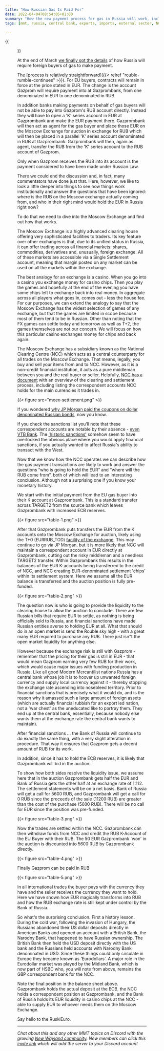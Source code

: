 ```yaml
---
title: "How Russian Gas Is Paid For"
date: 2022-04-04T08:54:05+01:00
summary: "How the new payment process for gas in Russia will work, including how it is settled at the Moscow Exchange, all of which leads to some interesting observations"
tags: [mmt, russia, central bank, exports, imports, external sector, NCC]

---
```

{{<figure src="https://upload.wikimedia.org/wikipedia/commons/a/a5/Gazprom_HQ_1.jpg" alt="Gazprom HQ 1">}}

At the end of March [we finally got the details](https://www.lse.co.uk/fx/news/putins-decree-on-russian-gas-purchases-in-roubles-4mr38tmr39pjjes.html) of how Russia will require foreign buyers of gas to make payment.

The [process is relatively straightforward]({{< relref "rouble-rumble-continues" >}}). For EU buyers, contracts will remain in force at the price stated in EUR. The change is the account Gazprom will require payment into at Gazprombank, from one denominated in EUR to one denominated in RUB.

In addition banks making payments on behalf of gas buyers will not be able to pay into Gazprom's RUB account directly. Instead they will have to open a 'K' series account in EUR at Gazprombank and make the EUR payment there. Gazprombank will then act as agent for the gas buyer and place those EUR on the Moscow Exchange for auction in exchange for RUB which will then be placed in a parallel 'K' series account denominated in RUB at Gazprombank. Gazprombank will then, again as agent, transfer the RUB from the 'K' series account to the RUB account of Gazprom.

Only when Gazprom receives the RUB into its account is the payment considered to have been made under Russian Law.

There we could end the discussion and, in fact, many commentators have done just that. Here, however, we like to look a little deeper into things to see how things work institutionally and answer the questions that have been ignored: where is the RUB on the Moscow exchange actually coming from, and who in their right mind would hold the EUR in Russia right now?

To do that we need to dive into the Moscow Exchange and find out how that works.

The Moscow Exchange is a highly advanced clearing house offering very sophisticated facilities to traders. Its key feature over other exchanges is that, due to its unified status in Russia, it can offer trading across all financial markets: shares, commodities, derivatives and, unusually, foreign exchange. All of these markets are accessible via a Single Settlement account, meaning that margin posted on any market can be used on all the markets within the exchange.

The best analogy for an exchange is a casino. When you go into a casino you exchange money for casino chips. Then you play the games and hopefully at the end of the evening you have some chips left to exchange back into real money. In aggregate across all players what goes in, comes out - less the house fee. For our purposes, we can extend the analogy to say that the Moscow Exchange has the widest selection of games of any exchange, but that the games are limited in scope because most of them tend to be in Russian. Other than noting that the FX games can settle today and tomorrow as well as T+2, the games themselves are not our concern. We will focus on how this particular casino exchanges money for chips and back again.

The Moscow Exchange has a subsidiary known as the National Clearing Centre (NCC) which acts as a central counterparty for all trades on the Moscow Exchange. That means, legally, you buy and sell your items from and to NCC. However, as it is a non-credit financial institution, it acts as a pure middleman between you and the real buyer or seller. Helpfully, [NCC has a document](https://fs.moex.com/files/18521) with an overview of the clearing and settlement process, including listing the correspondent accounts NCC holds for the main currencies it trades in.

{{< figure src="moex-settlement.png" >}}

If you wondered [why JP Morgan paid the coupons on dollar denominated Russian bonds](https://www.reuters.com/business/russian-sovereign-bond-payment-received-by-jpmorgan-processed-source-2022-03-17/), now you know.

If you check the sanctions list you'll note that these correspondent accounts are notable by their absence - [even VTB Bank](https://www.vtb.eu/en/news/vtb-bank-deutschland-ag-excluded-from-eu-sanctions). The ['historic sanctions'](https://www.myjoyonline.com/uk-foreign-secretary-liz-truss-announces-historic-round-of-sanctions/) somehow seem to have overlooked the obvious place where you would apply financial sanctions, if you actually wanted to affect Russia's ability to transact with the West.

Now that we know how the NCC operates we can describe how the gas payment transactions are likely to work and answer the questions “who is going to hold the EUR” and “where will the RUB come from”, both of which will lead to an interesting conclusion. Although not a surprising one if you know your monetary history.

We start with the initial payment from the EU gas buyer into their K account at Gazprombank. This is a standard transfer across TARGET2 from the source bank which leaves Gazprombank with increased ECB reserves.

{{< figure src="table-1.png" >}}

After that Gazprombank puts transfers the EUR from the K accounts onto the Moscow Exchange for auction, likely using the T+0 (EURRUB_TOD) [facility of the exchange](https://www.moex.com/en/markets/currency/). This may continue to go via JP Morgan, but it is more likely that NCC will maintain a correspondent account in EUR directly at Gazprombank, cutting out the risky middleman and a needless TARGET2 transfer. Within Gazprombank this results in the balances of the EUR K-accounts being transferred to the credit of NCC, and NCC creating EUR-denominated settlement 'chips' within its settlement system. Here we assume all the EUR balance is transferred and the auction position is fully pre-funded.

{{< figure src="table-2.png" >}}

The question now is who is going to provide the liquidity to the clearing house to allow the auction to conclude. There are few Russian bills that require EUR to settle, as nothing is being officially sold to Russia, and financial sanctions have made Russian entities averse to holding EUR at all. What that should do in an open market is send the Rouble sky high - with a great many EUR required to purchase any RUB. There just isn"t the open market liquidity for anything else.

However because the exchange risk is still with Gazprom - remember that the pricing for their gas is still in EUR - that would mean Gazprom earning very few RUB for their work, which would cause major issues with funding production in Russia. Like all good Modern Mercantilist nations Russia has a central bank whose job it is to hoover up unwanted foreign currency and supply local currency against it - thereby stopping the exchange rate ascending into nosebleed territory. Prior to financial sanctions that is precisely what it would do, and is the reason why it amassed such a large amount of foreign assets (which are actually financial rubbish for an export led nation, not a 'war chest' as the uneducated like to portray them. They end up at the central bank, essentially, because nobody else wants them at the exchange rate the central bank wants to maintain).

After financial sanctions … the Bank of Russia will continue to do exactly the same thing, with a very slight alteration in procedure. That way it ensures that Gazprom gets a decent amount of RUB for its work.

In addition, since it has to hold the ECB reserves, it is likely that Gazprombank will bid in the auction.

To show how both sides resolve the liquidity issue, we assume here that in the auction Gazprombank gets half the EUR and Bank of Russia gets the other half at an exchange rate of 1:112. The settlement statements will be on a net basis. Bank of Russia will get a call for 5600 RUB, and Gazprombank will get a call for 0 RUB since the proceeds of the sale (11200 RUB) are greater than the cost of the purchase (5600 RUB). There will be no call for EUR since the position was pre-funded.

{{< figure src="table-3.png" >}}

Now the trades are settled within the NCC. Gazprombank can then withdraw funds from NCC and credit the RUB K-Account of the EU Buyer with their RUB. The 50 EUR Gazprombank 'won' in the auction is discounted into 5600 RUB by Gazprombank directly.

{{< figure src="table-4.png" >}}

Finally Gazprom can be paid in RUB

{{< figure src="table-5.png" >}}

In all international trades the buyer pays with the currency they have and the seller receives the currency they want to hold. Here we have shown how EUR magically transforms into RUB and how the RUB exchange rate is still kept under control by the Bank of Russia.

So what's the surprising conclusion. First a history lesson. During the cold war, following the invasion of Hungary, the Russians abandoned their US dollar deposits directly in American Banks and opened an account with a British Bank, the Narodny Bank, that happened to have Russian ownership. The British Bank then held the USD deposit directly with the US bank and the Russians held accounts with Narodny Bank denominated in USD. Since these things could only circulate in Europe they became known as 'Eurodollars'. A major role in the Eurodollar market was played by the Midland Bank, which is now part of HSBC who, you will note from above, remains the GBP correspondent bank for the NCC.

Note the final position in the balance sheet above. Gazprombank holds the actual deposit at the ECB, the NCC holds a correspondent position at Gazprombank, and the Bank of Russia holds its EUR liquidity in casino chips at the NCC - able to supply EUR to whoever needs them on the Moscow Exchange.

Say hello to the RuskiEuro.
* * *

_Chat about this and any other MMT topics on Discord with the growing [New Wayland community](https://discord.com). New members can click this [invite link](https://discord.gg/JN6HKUd) which will add the server to your Discord account_
